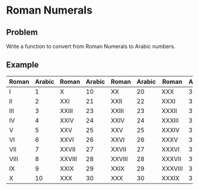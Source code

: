 # Roman Numerals
## Problem

Write a function to convert from Roman Numerals to Arabic numbers.

## Example

| Roman | Arabic | Roman | Arabic | Roman | Arabic | Roman | Arabic |
|-------|--------|-------|--------|-------|--------|-------|--------|
| I     | 1      | X     | 10     | XX    | 20     | XXX   | 30     |
| II    | 2      | XXI   | 21     | XXII  | 22     | XXXI  | 31     |
| III   | 3      | XXIII | 23     | XXIII | 23     | XXXII | 32     |
| IV    | 4      | XXIV  | 24     | XXIV  | 24     | XXXIII| 33     |
| V     | 5      | XXV   | 25     | XXV   | 25     | XXXIV | 34     |
| VI    | 6      | XXVI  | 26     | XXVI  | 26     | XXXV  | 35     |
| VII   | 7      | XXVII | 27     | XXVII | 27     | XXXVI | 36     |
| VIII  | 8      | XXVIII| 28     | XXVIII| 28     | XXXVII| 37     |
| IX    | 9      | XXIX  | 29     | XXIX  | 29     | XXXVIII| 38     |
| X     | 10     | XXX   | 30     | XXX   | 30     | XXXIX | 39     |

